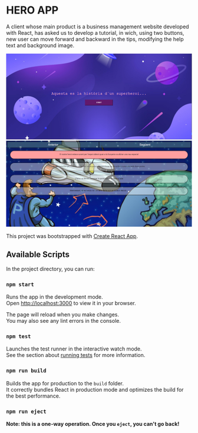 # HERO APP

A client whose main product is a business management website developed with React, has asked us to develop a tutorial, in wich, using two buttons, new user can move forward and backward in the tips, modifying the help text and background image.

![HeroAppWelcome](src/assets/img/HeroAppWelcome.png)
![HeroApp](src/assets/img/HeroApp.png)

This project was bootstrapped with [Create React App](https://github.com/facebook/create-react-app).
## Available Scripts
In the project directory, you can run:
### `npm start`

Runs the app in the development mode.\
Open [http://localhost:3000](http://localhost:3000) to view it in your browser.

The page will reload when you make changes.\
You may also see any lint errors in the console.

### `npm test`

Launches the test runner in the interactive watch mode.\
See the section about [running tests](https://facebook.github.io/create-react-app/docs/running-tests) for more information.

### `npm run build`

Builds the app for production to the `build` folder.\
It correctly bundles React in production mode and optimizes the build for the best performance.

### `npm run eject`

**Note: this is a one-way operation. Once you `eject`, you can't go back!**



